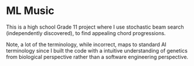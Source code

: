 # ML Music

This is a high school Grade 11 project where I use stochastic beam search (independently discovered), to find appealing chord progressions.

Note, a lot of the terminology, while incorrect, maps to standard AI terminology since I built the code with a intuitive understanding of genetics from biological perspective rather than a software engineering perspective.

